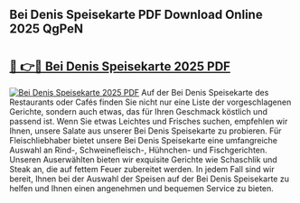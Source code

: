 ## Bei Denis Speisekarte PDF Download Online 2025 QgPeN

# <h2><a href="http://gc9r53.nevu.top/?p=Bei+Denis+Speisekarte">🔗 👉🔴 Bei Denis Speisekarte 2025 PDF</a></h2>

[![Bei Denis Speisekarte 2025 PDF](https://i.imgur.com/dBaPXMq.png)](http://gc9r53.nevu.top/?p=Bei+Denis+Speisekarte)
Auf der Bei Denis Speisekarte des Restaurants oder Cafés finden Sie nicht nur eine Liste der vorgeschlagenen Gerichte, sondern auch etwas, das für Ihren Geschmack köstlich und passend ist. Wenn Sie etwas Leichtes und Frisches suchen, empfehlen wir Ihnen, unsere Salate aus unserer Bei Denis Speisekarte zu probieren. Für Fleischliebhaber bietet unsere Bei Denis Speisekarte eine umfangreiche Auswahl an Rind-, Schweinefleisch-, Hühnchen- und Fischgerichten. Unseren Auserwählten bieten wir exquisite Gerichte wie Schaschlik und Steak an, die auf fettem Feuer zubereitet werden. In jedem Fall sind wir bereit, Ihnen bei der Auswahl der Speisen auf der Bei Denis Speisekarte zu helfen und Ihnen einen angenehmen und bequemen Service zu bieten.
